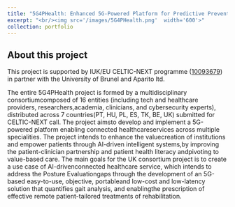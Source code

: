 ```yaml
---
title: "5G4PHealth: Enhanced 5G-Powered Platform for Predictive Preventive Personalized and Participatory Healthcare (10093679)"
excerpt: "<br/><img src='/images/5G4PHealth.png'  width='600'>"
collection: portfolio
---
```


## About this project
This project is supported by IUK/EU CELTIC-NEXT programme ([10093679](https://www.celticnext.eu/project-5g4phealth/))  in partner with the University of Brunel and Aparito ltd.

The entire 5G4PHealth project is formed by a multidisciplinary consortiumcomposed of 16 entities (including tech and healthcare providers, researchers,academia, clinicians, and cybersecurity experts), distributed across 7 countries(PT, HU, PL, ES, TK, BE, UK) submitted for CELTIC-NEXT call. The project aimsto develop and implement a 5G-powered platform enabling connected healthcareservices across multiple specialities. The project intends to enhance the valuecreation of institutions and empower patients through AI-driven intelligent systems,by improving the patient-clinician partnership and patient health literacy andpivoting to value-based care.
The main goals for the UK consortium project is to create a use case of AI-drivenconnected healthcare service, which intends to address the Posture Evaluationgaps through the development of an 5G-based easy-to-use, objective, portableand low-cost and low-latency solution that quantifies gait analysis, and enablingthe prescription of effective remote patient-tailored treatments of rehabilitation.

<!-- ## News
- 09/2022: the grant application has been accepted by the EPSRC New Horizon scheme. -->